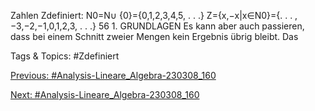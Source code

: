 Zahlen Zdefiniert:
N0=N∪ {0}={0,1,2,3,4,5, . . .}
Z={x,−x|x∈N0}={. . . ,−3,−2,−1,0,1,2,3, . . .}
56 1. GRUNDLAGEN
Es kann aber auch passieren, dass bei einem Schnitt zweier Mengen kein Ergebnis übrig bleibt. Das

   Tags & Topics:
   #Zdefiniert

[Previous: #Analysis-Lineare_Algebra-230308_160](Analysis-Lineare_Algebra-230308_160.md)

[Next: #Analysis-Lineare_Algebra-230308_160](Analysis-Lineare_Algebra-230308_160.md)